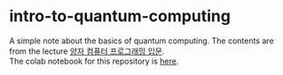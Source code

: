 # intro-to-quantum-computing
A simple note about the basics of quantum computing.
The contents are from the lecture [양자 컴퓨터 프로그래밍 입문](https://www.inflearn.com/course/%EC%96%91%EC%9E%90-%EC%BB%B4%ED%93%A8%ED%8C%85-%EC%9E%85%EB%AC%B8). <br>
The colab notebook for this repository is [here](https://colab.research.google.com/drive/1SDSMNa0551gMlvBwJzm8mrlCgq4JO_3z#scrollTo=_Cebca_W_z4s).
